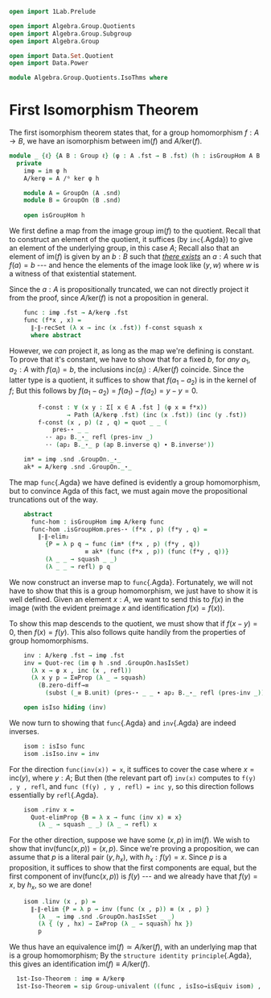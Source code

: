 ```agda
open import 1Lab.Prelude

open import Algebra.Group.Quotients
open import Algebra.Group.Subgroup
open import Algebra.Group

open import Data.Set.Quotient
open import Data.Power

module Algebra.Group.Quotients.IsoThms where
```

# First Isomorphism Theorem

The first isomorphism theorem states that, for a group homomorphism $f :
A \to B$, we have an isomorphism between $\mathrm{im}(f)$ and
$A/\mathrm{ker}(f)$.

```agda
module _ {ℓ} {A B : Group ℓ} (φ : A .fst → B .fst) (h : isGroupHom A B φ) where
  private
    imφ = im φ h
    A/kerφ = A /ᴳ ker φ h

    module A = GroupOn (A .snd)
    module B = GroupOn (B .snd)
      
    open isGroupHom h
```

We first define a map from the image group $\mathrm{im}(f)$ to the
quotient. Recall that to construct an element of the quotient, it
suffices (by `inc`{.Agda}) to give an element of the underlying group,
in this case $A$; Recall also that an element of $\mathrm{im}(f)$ is
given by an $b : B$ such that [_there exists_] an $a : A$ such that
$f(a) = b$ --- and hence the elements of the image look like $(y,w)$
where $w$ is a witness of that existential statement. 

Since the $a : A$ is propositionally truncated, we can not directly
project it from the proof, since $A/\mathrm{ker}(f)$ is not a
proposition in general.  

[_there exists_]: 1Lab.HIT.Truncation.html

```agda
    func : imφ .fst → A/kerφ .fst
    func (f*x , x) = 
      ∥-∥-recSet (λ x → inc (x .fst)) f-const squash x
      where abstract
```

However, we _can_ project it, as long as the map we're defining is
constant. To prove that it's constant, we have to show that for a fixed
$b$, for _any_ $a_1, a_2 : A$ with $f(a_i) = b$, the inclusions
$\mathrm{inc}(a_i) : A/\mathrm{ker}(f)$ coincide. Since the latter type
is a quotient, it suffices to show that $f(a_1 - a_2)$ is in the
kernel of $f$; But this follows by $f(a_1 - a_2) = f(a_1) - f(a_2)
= y - y = 0$.

```agda
        f-const : ∀ (x y : Σ[ x ∈ A .fst ] (φ x ≡ f*x)) 
                → Path (A/kerφ .fst) (inc (x .fst)) (inc (y .fst))
        f-const (x , p) (z , q) = quot _ _ (
            pres-⋆ _ _ 
          ·· ap₂ B._⋆_ refl (pres-inv _) 
          ·· (ap₂ B._⋆_ p (ap B.inverse q) ∙ B.inverseʳ))

    im* = imφ .snd .GroupOn._⋆_
    ak* = A/kerφ .snd .GroupOn._⋆_
```

The map `func`{.Agda} we have defined is evidently a group homomorphism,
but to convince Agda of this fact, we must again move the propositional
truncations out of the way.

```agda
    abstract
      func-hom : isGroupHom imφ A/kerφ func
      func-hom .isGroupHom.pres-⋆ (f*x , p) (f*y , q) = 
        ∥-∥-elim₂
          {P = λ p q → func (im* (f*x , p) (f*y , q)) 
                     ≡ ak* (func (f*x , p)) (func (f*y , q))} 
          (λ _ _ → squash _ _) 
          (λ _ _ → refl) p q
```

We now construct an inverse map to `func`{.Agda}. Fortunately, we will
not have to show that this is a group homomorphism, we just have to show
it is well defined. Given an element $x : A$, we want to send this to
$f(x)$ in the image (with the evident preimage $x$ and identification
$f(x) = f(x)$).

To show this map descends to the quotient, we must show that if $f(x -
y) = 0$, then $f(x) = f(y)$. This also follows quite handily from the
properties of group homomorphisms.

```agda
    inv : A/kerφ .fst → imφ .fst
    inv = Quot-rec (im φ h .snd .GroupOn.hasIsSet) 
      (λ x → φ x , inc (x , refl))
      (λ x y p → Σ≡Prop (λ _ → squash) 
        (B.zero-diff→≡
          (subst (_≡ B.unit) (pres-⋆ _ _ ∙ ap₂ B._⋆_ refl (pres-inv _)) p)))

    open isIso hiding (inv)
```

We now turn to showing that `func`{.Agda} and `inv`{.Agda} are indeed
inverses. 

```agda
    isom : isIso func
    isom .isIso.inv = inv
```

For the direction `func(inv(x)) = x`, it suffices to cover the case
where $x = \mathrm{inc}(y)$, where $y : A$; But then (the relevant part
of) `inv(x)` computes to `f(y) , y , refl`, and `func (f(y) , y , refl)
= inc y`, so this direction follows essentially by `refl`{.Agda}.

```agda
    isom .rinv x =
      Quot-elimProp {B = λ x → func (inv x) ≡ x} 
        (λ _ → squash _ _) (λ _ → refl) x
```

For the other direction, suppose we have some $(x, p)$ in
$\mathrm{im}(f)$. We wish to show that $\mathrm{inv}(\mathrm{func}(x,
p)) = (x, p)$. Since we're proving a proposition, we can assume that $p$
is a literal pair $(y, h_x)$, with $h_x : f(y) = x$. Since $p$ is a
proposition, it suffices to show that the first components are equal,
but the first component of $\mathrm{inv}(\mathrm{func}(x, p))$ is $f(y)$
--- and we already have that $f(y) = x$, by $h_x$, so we are done!

```agda
    isom .linv (x , p) =
      ∥-∥-elim {P = λ p → inv (func (x , p)) ≡ (x , p) } 
        (λ _ → imφ .snd .GroupOn.hasIsSet _ _) 
        (λ { (y , hx) → Σ≡Prop (λ _ → squash) hx }) 
        p
```

We thus have an equivalence $\mathrm{im}(f) \simeq A/\mathrm{ker}(f)$,
with an underlying map that is a group homomorphism; By the `structure
identity principle`{.Agda}, this gives an identification $\mathrm{im}(f)
\equiv A/\mathrm{ker}(f)$.

```agda
  1st-Iso-Theorem : imφ ≡ A/kerφ
  1st-Iso-Theorem = sip Group-univalent ((func , isIso→isEquiv isom) , func-hom)
```
